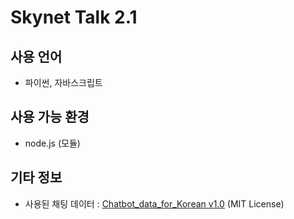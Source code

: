 # Skynet Talk 2.1

## 사용 언어
* 파이썬, 자바스크립트

## 사용 가능 환경
* node.js (모듈)

## 기타 정보
* 사용된 채팅 데이터 : [Chatbot_data_for_Korean v1.0](https://github.com/songys/Chatbot_data) (MIT License)
